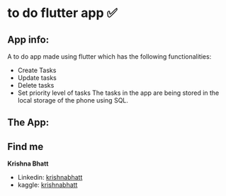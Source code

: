 # to do flutter app ✅

## App info:
A to do app made using flutter which has the following functionalities: 
- Create Tasks
- Update tasks
- Delete tasks
- Set priority level of tasks
The tasks in the app are being stored in the local storage of the phone using SQL.

## The App:

## Find me
**Krishna Bhatt**
- Linkedin: [krishnabhatt](https://www.linkedin.com/in/krishnabhatt4/)
- kaggle: [krishnabhatt](https://www.kaggle.com/krishnabhatt4)
